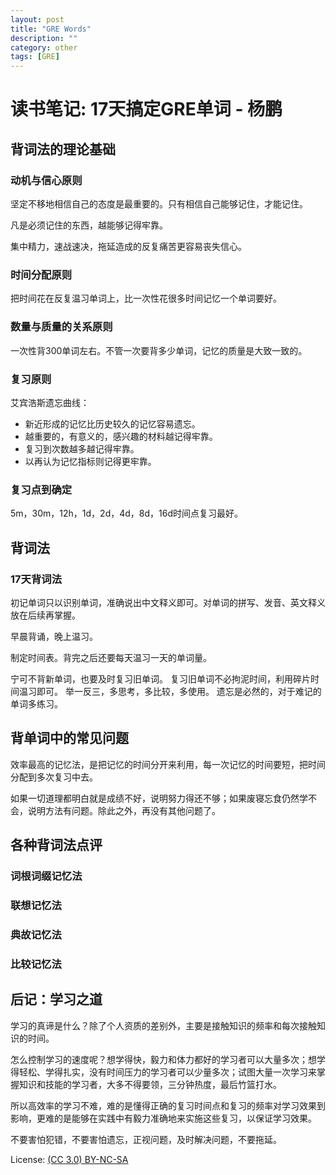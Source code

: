 ```yaml
---
layout: post
title: "GRE Words"
description: ""
category: other
tags: [GRE]
---
```


# 读书笔记: 17天搞定GRE单词 - 杨鹏

## 背词法的理论基础

### 动机与信心原则

坚定不移地相信自己的态度是最重要的。只有相信自己能够记住，才能记住。

凡是必须记住的东西，越能够记得牢靠。

集中精力，速战速决，拖延造成的反复痛苦更容易丧失信心。

### 时间分配原则

把时间花在反复温习单词上，比一次性花很多时间记忆一个单词要好。

### 数量与质量的关系原则

一次性背300单词左右。不管一次要背多少单词，记忆的质量是大致一致的。

### 复习原则

艾宾浩斯遗忘曲线：

* 新近形成的记忆比历史较久的记忆容易遗忘。
* 越重要的，有意义的，感兴趣的材料越记得牢靠。
* 复习到次数越多越记得牢靠。
* 以再认为记忆指标则记得更牢靠。

### 复习点到确定

5m，30m，12h，1d，2d，4d，8d，16d时间点复习最好。

## 背词法

### 17天背词法

初记单词只以识别单词，准确说出中文释义即可。对单词的拼写、发音、英文释义放在后续再掌握。

早晨背诵，晚上温习。

制定时间表。背完之后还要每天温习一天的单词量。

宁可不背新单词，也要及时复习旧单词。
复习旧单词不必拘泥时间，利用碎片时间温习即可。
举一反三，多思考，多比较，多使用。
遗忘是必然的，对于难记的单词多练习。

## 背单词中的常见问题

效率最高的记忆法，是把记忆的时间分开来利用，每一次记忆的时间要短，把时间分配到多次复习中去。

如果一切道理都明白就是成绩不好，说明努力得还不够；如果废寝忘食仍然学不会，说明方法有问题。除此之外，再没有其他问题了。

## 各种背词法点评

### 词根词缀记忆法

### 联想记忆法

### 典故记忆法

### 比较记忆法

## 后记：学习之道

学习的真谛是什么？除了个人资质的差别外，主要是接触知识的频率和每次接触知识的时间。

怎么控制学习的速度呢？想学得快，毅力和体力都好的学习者可以大量多次；想学得轻松、学得扎实，没有时间压力的学习者可以少量多次；试图大量一次学习来掌握知识和技能的学习者，大多不得要领，三分钟热度，最后竹篮打水。

所以高效率的学习不难，难的是懂得正确的复习时间点和复习的频率对学习效果到影响，更难的是能够在实践中有毅力准确地来实施这些复习，以保证学习效果。

不要害怕犯错，不要害怕遗忘，正视问题，及时解决问题，不要拖延。

License: [(CC 3.0) BY-NC-SA](http://creativecommons.org/licenses/by-nc-sa/3.0/)
